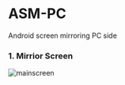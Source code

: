 # ASM-PC
Android screen mirroring PC side

### 1. Mirrior Screen
![mainscreen](https://user-images.githubusercontent.com/16396879/63693117-2aa56f00-c84e-11e9-998a-0f2ad56cd132.PNG)
